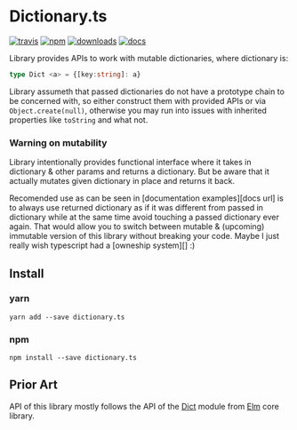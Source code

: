 # Dictionary.ts
[![travis][travis-image]][travis-url]
[![npm][npm-image]][npm-url]
[![downloads][downloads-image]][downloads-url]
[![docs][docs-image]][docs-url]


Library provides APIs to work with mutable dictionaries, where dictionary is:

```ts
type Dict <a> = {[key:string]: a}
```

Library assumeth that passed dictionaries do not have a prototype chain to be
concerned with, so either construct them with provided APIs or via
`Object.create(null)`, otherwise you may run into issues with inherited
properties like `toString` and what not.

### Warning on mutability

Library intentionally provides functional interface where it takes in
dictionary & other params and returns a dictionary. But be aware that it
actually mutates given dictionary in place and returns it back.

Recomended use as can be seen in [documentation examples][docs url] is to always
use returned dictionary as if it was different from passed in dictionary while
at the same time avoid touching a passed dictionary ever again. That would
allow you to switch between mutable & (upcoming) immutable version of this
library without breaking your code. Maybe I just really wish typescript had a
[owneship system][] :)

## Install

### yarn

    yarn add --save dictionary.ts

### npm

    npm install --save dictionary.ts


## Prior Art

API of this library mostly follows the API of the [Dict][Dict Elm] module from
[Elm][] core library.

[travis-image]: https://travis-ci.org/Gozala/dictionary.ts.svg?branch=master
[travis-url]: https://travis-ci.org/Gozala/dictionary.ts
[npm-image]: https://img.shields.io/npm/v/dictionary.ts.svg
[npm-url]: https://npmjs.org/package/dictionary.ts
[downloads-image]: https://img.shields.io/npm/dm/dictionary.ts.svg
[downloads-url]: https://npmjs.org/package/dictionary.ts
[docs-image]:https://img.shields.io/badge/typedoc-latest-ff69b4.svg?style=flat
[docs-url]:https://Gozala.github.io/dictionary.ts/
[ownership system]:https://doc.rust-lang.org/book/ownership.html
[Dict Elm]:http://package.elm-lang.org/packages/elm-lang/core/latest/Dict
[Elm]:http://elm-lang.org/